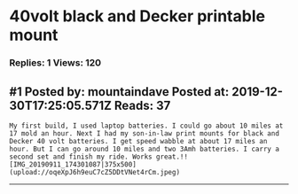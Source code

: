 # 40volt black and Decker printable mount

### Replies: 1 Views: 120

## \#1 Posted by: mountaindave Posted at: 2019-12-30T17:25:05.571Z Reads: 37

```
My first build, I used laptop batteries. I could go about 10 miles at 17 mold an hour. Next I had my son-in-law print mounts for black and Decker 40 volt batteries. I get speed wabble at about 17 miles an hour. But I can go around 10 miles and two 3Amh batteries. I carry a second set and finish my ride. Works great.!![IMG_20190911_174301087|375x500](upload://oqeXpJ6h9euC7cZ5DDtVNet4rCm.jpeg)
```

---
